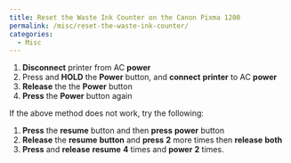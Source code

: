 ```yaml
---
title: Reset the Waste Ink Counter on the Canon Pixma 1200
permalink: /misc/reset-the-waste-ink-counter/
categories:
  - Misc
---
```

  1. **Disconnect** printer from AC **power**
  2. Press and **HOLD** the **Power** button, and **connect** **printer** to AC **power**
  3. **Release** the the **Power** button
  4. **Press** the **Power** button again

If the above method does not work, try the following:

  1. **Press** the **resume** button and then **press** **power** button
  2. **Release** the **resume** **button** and **press** **2** more times then **release** **both**
  3. **Press** and **release** **resume** **4** times and **power** **2** times.
